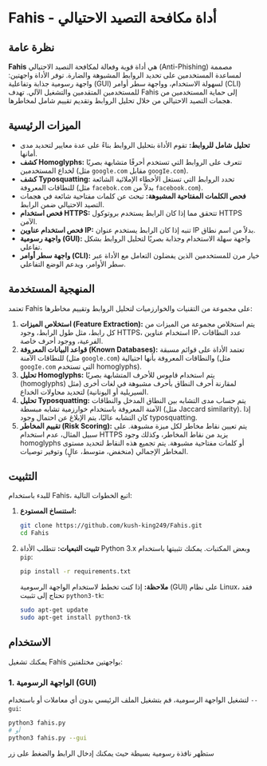 # Fahis - أداة مكافحة التصيد الاحتيالي


## نظرة عامة

**Fahis** هي أداة قوية وفعالة لمكافحة التصيد الاحتيالي (Anti-Phishing) مصممة لمساعدة المستخدمين على تحديد الروابط المشبوهة والضارة. توفر الأداة واجهتين: واجهة رسومية جذابة وتفاعلية (GUI) لسهولة الاستخدام، وواجهة سطر أوامر (CLI) للمستخدمين المتقدمين والتشغيل الآلي. تهدف Fahis إلى حماية المستخدمين من هجمات التصيد الاحتيالي من خلال تحليل الروابط وتقديم تقييم شامل لمخاطرها.

## الميزات الرئيسية

*   **تحليل شامل للروابط:** تقوم الأداة بتحليل الروابط بناءً على عدة معايير لتحديد مدى أمانها.
*   **كشف Homoglyphs:** تتعرف على الروابط التي تستخدم أحرفًا متشابهة بصريًا لخداع المستخدمين (مثل `google.com` مقابل `googIe.com`).
*   **كشف Typosquatting:** تحدد الروابط التي تستغل الأخطاء الإملائية الشائعة للنطاقات المعروفة (مثل `facebok.com` بدلاً من `facebook.com`).
*   **فحص الكلمات المفتاحية المشبوهة:** تبحث عن كلمات مفتاحية شائعة في هجمات التصيد الاحتيالي ضمن الرابط.
*   **فحص استخدام HTTPS:** تتحقق مما إذا كان الرابط يستخدم بروتوكول HTTPS الآمن.
*   **فحص استخدام عناوين IP:** تنبه إذا كان الرابط يستخدم عنوان IP بدلاً من اسم نطاق.
*   **واجهة رسومية (GUI):** واجهة سهلة الاستخدام وجذابة بصريًا لتحليل الروابط بشكل تفاعلي.
*   **واجهة سطر أوامر (CLI):** خيار مرن للمستخدمين الذين يفضلون التعامل مع الأداة عبر سطر الأوامر، ويدعم الوضع التفاعلي.

## المنهجية المستخدمة

تعتمد Fahis على مجموعة من التقنيات والخوارزميات لتحليل الروابط وتقييم مخاطرها:

1.  **استخلاص الميزات (Feature Extraction):** يتم استخلاص مجموعة من الميزات من كل رابط، مثل طول الرابط، وجود HTTPS، استخدام عناوين IP، عدد النطاقات الفرعية، ووجود أحرف خاصة.
2.  **قواعد البيانات المعروفة (Known Databases):** تعتمد الأداة على قوائم مسبقة للنطاقات الآمنة (مثل `google.com`) والنطاقات المعروفة بأنها احتيالية (مثل `googIe.com` التي تستخدم homoglyphs).
3.  **تحليل Homoglyphs:** يتم استخدام قاموس للأحرف المتشابهة بصريًا (homoglyphs) لمقارنة أحرف النطاق بأحرف مشبوهة في لغات أخرى (مثل السيريلية أو اليونانية) لتحديد محاولات الخداع.
4.  **تحليل Typosquatting:** يتم حساب مدى التشابه بين النطاق المدخل والنطاقات الآمنة المعروفة باستخدام خوارزمية تشابه مبسطة (مثل Jaccard similarity). إذا كان التشابه عاليًا، يتم الإبلاغ عن احتمال وجود typosquatting.
5.  **تقييم المخاطر (Risk Scoring):** يتم تعيين نقاط مخاطر لكل ميزة مشبوهة. على سبيل المثال، عدم استخدام HTTPS يزيد من نقاط المخاطر، وكذلك وجود homoglyphs أو كلمات مفتاحية مشبوهة. يتم تجميع هذه النقاط لتحديد مستوى المخاطر الإجمالي (منخفض، متوسط، عالٍ) وتوفير توصيات.

## التثبيت

للبدء باستخدام Fahis، اتبع الخطوات التالية:

1.  **استنساخ المستودع:**
    ```bash
    git clone https://github.com/kush-king249/Fahis.git
    cd Fahis
    ```

2.  **تثبيت التبعيات:**
    تتطلب الأداة Python 3.x وبعض المكتبات. يمكنك تثبيتها باستخدام `pip`:
    ```bash
    pip install -r requirements.txt
    ```
    **ملاحظة:** إذا كنت تخطط لاستخدام الواجهة الرسومية (GUI) على نظام Linux، فقد تحتاج إلى تثبيت `python3-tk`:
    ```bash
    sudo apt-get update
    sudo apt-get install python3-tk
    ```

## الاستخدام

يمكنك تشغيل Fahis بواجهتين مختلفتين:

### 1. الواجهة الرسومية (GUI)

لتشغيل الواجهة الرسومية، قم بتشغيل الملف الرئيسي بدون أي معاملات أو باستخدام `--gui`:

```bash
python3 fahis.py
# أو
python3 fahis.py --gui
```

ستظهر نافذة رسومية بسيطة حيث يمكنك إدخال الرابط والضغط على زر 
